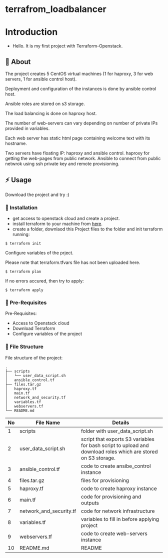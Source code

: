 # terrafrom_loadbalancer

# Introduction
- Hello. It is my first project with Terraform-Openstack.

##  :beginner: About
The project creates 5 CentOS virtual machines (1 for haproxy, 3 for web servers, 1 for ansible control host).

Deployment and configuration of the instances is done by ansible control host.

Ansible roles are stored on s3 storage.

The load balancing is done on haproxy host.

The number of web-servers can vary depending on number of private IPs provided in variables.

Each web server has static html page containing welcome text with its hostname.

Two servers have floating IP: haproxy and ansible control. haproxy for getting the web-pages from public network. Ansible to connect from public netwrok using ssh private key and remote provisioning.

## :zap: Usage
Download the project and try :)

###  :electric_plug: Installation
- get access to openstack cloud and create a project.
- install terraform to your machine from  [here](https://developer.hashicorp.com/terraform/downloads?product_intent=terraform).
- create a folder, downlaod this Project files to the folder and init terraform running:

```
$ terraform init

```

Configure variables of the prject. 

Please note that terraform.tfvars file has not been uploaded here.

```
$ terraform plan

```

If no errors accured, then try to apply:


```
$ terraform apply

```

### :notebook: Pre-Requisites
Pre-Requisites:
- Access to Openstack cloud
- Download Terraform
- Configure variables of the project


###  :file_folder: File Structure
File structure of the project:

```
.
├── scripts
│   └── user_data_script.sh
│   ansible_control.tf
├── files.tar.gz
│   haproxy.tf
│   main.tf
│   network_and_security.tf
│   variables.tf
│   webservers.tf
└── README.md
```

| No | File Name | Details 
|----|------------|-------|
| 1  | scripts | folder with user_data_script.sh
| 2  | user_data_script.sh | script that exports S3 variables for bash script to upload and download roles which are stored on S3 storage.
| 3  | ansible_control.tf | code to create ansibe_control instance
| 4  | files.tar.gz | files for provisioning
| 5  | haproxy.tf | code to create haproxy instance
| 6  | main.tf | code for provisioning and outputs
| 7  | network_and_security.tf | code for network infrastructure
| 8  | variables.tf | variables to fill in before applying project
| 9  | webservers.tf | code to create web-servers instance
| 10  | README.md | README